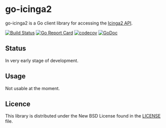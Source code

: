 # go-icinga2

go-icinga2 is a Go client library for accessing the [Icinga2 API](http://docs.icinga.org/icinga2/latest/doc/module/icinga2/chapter/icinga2-api).

[![Build Status](https://travis-ci.org/xert/go-icinga2.svg?branch=master)](https://travis-ci.org/xert/go-icinga2)
[![Go Report Card](https://goreportcard.com/badge/github.com/xert/go-icinga2)](https://goreportcard.com/report/github.com/xert/go-icinga2)
[![codecov](https://codecov.io/gh/xert/go-icinga2/branch/master/graph/badge.svg)](https://codecov.io/gh/xert/go-icinga2)
[![GoDoc](https://godoc.org/github.com/xert/go-icinga2/icinga?status.svg)](https://godoc.org/github.com/xert/go-icinga2/icinga)

## Status ##

In very early stage of development.

## Usage ##

Not usable at the moment.

## Licence ##

This library is distributed under the New BSD License found in the [LICENSE](./LICENSE) file.
